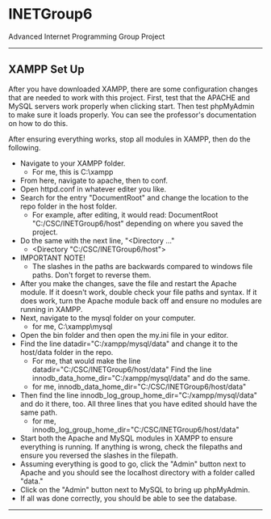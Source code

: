 # INETGroup6
Advanced Internet Programming Group Project


---
## XAMPP Set Up

After you have downloaded XAMPP, there are some configuration changes that are needed to work with this project.  First, test that the APACHE and MySQL servers work properly when clicking start.  Then test phpMyAdmin to make sure it loads properly.  You can see the professor's documentation on how to do this.

After ensuring everything works, stop all modules in XAMPP, then do the following.

- Navigate to your XAMPP folder.
    - For me, this is C:\xampp
- From here, navigate to apache, then to conf.
- Open httpd.conf in whatever editer you like.
- Search for the entry "DocumentRoot" and change the location to the repo folder in the host folder.
    - For example, after editing, it would read: DocumentRoot "C:/CSC/INETGroup6/host" depending on where you saved the project.
- Do the same with the next line, "<Directory ..."
    - <Directory  "C:/CSC/INETGroup6/host">
- IMPORTANT NOTE!
    - The slashes in the paths are backwards compared to windows file paths.  Don't forget to reverse them.
- After you make the changes, save the file and restart the Apache module.  If it doesn't work, double check your file paths and syntax.  If it does work, turn the Apache module back off and ensure no modules are running in XAMPP.
- Next, navigate to the mysql folder on your computer.
    - for me, C:\xampp\mysql
- Open the bin folder and then open the my.ini file in your editor.
- Find the line datadir="C:/xampp/mysql/data" and change it to the host/data folder in the repo.
    - For me, that would make the line datadir="C:/CSC/INETGroup6/host/data"
Find the line innodb_data_home_dir="C:/xampp/mysql/data" and do the same.
    - for me, innodb_data_home_dir="C:/CSC/INETGroup6/host/data"
- Then find the line innodb_log_group_home_dir="C:/xampp/mysql/data" and do it there, too.  All three lines that you have edited should have the same path.
    - for me, innodb_log_group_home_dir="C:/CSC/INETGroup6/host/data"
- Start both the Apache and MySQL modules in XAMPP to ensure everything is running.  If anything is wrong, check the filepaths and ensure you reversed the slashes in the filepath.
- Assuming everything is good to go, click the "Admin" button next to Apache and you should see the localhost directory with a folder called "data."
- Click on the "Admin" button next to MySQL to bring up phpMyAdmin.
- If all was done correctly, you should be able to see the database.
---